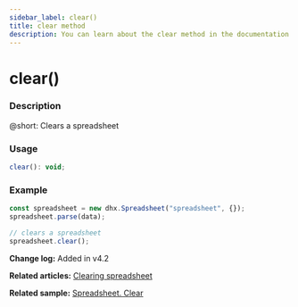 ```yaml
---
sidebar_label: clear()
title: clear method
description: You can learn about the clear method in the documentation of the DHTMLX JavaScript Spreadsheet library. Browse developer guides and API reference, try out code examples and live demos, and download a free 30-day evaluation version of DHTMLX Spreadsheet.
---
```


# clear()

### Description

@short: Clears a spreadsheet

### Usage

~~~jsx
clear(): void;
~~~

### Example

~~~jsx {5}
const spreadsheet = new dhx.Spreadsheet("spreadsheet", {});
spreadsheet.parse(data);

// clears a spreadsheet
spreadsheet.clear();
~~~

**Change log:** Added in v4.2

**Related articles:** [Clearing spreadsheet](working_with_ssheet.md/#clearing-spreadsheet)

**Related sample:** [Spreadsheet. Clear](https://snippet.dhtmlx.com/szmtjn72)
